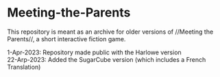 # Meeting-the-Parents
This repository is meant as an archive for older versions of //Meeting the Parents//, a short interactive fiction game.

1-Apr-2023: Repository made public with the Harlowe version<br>
22-Arp-2023: Added the SugarCube version (which includes a French Translation)
